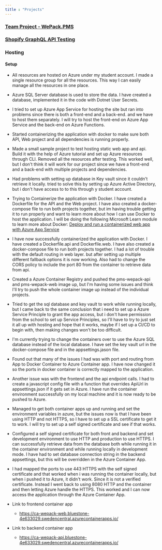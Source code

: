 ```yaml
---
title : "Projects"
---
```


### [Team Project - WePack.PMS](https://github.com/DMOoF23-S4-Team2/PMS-WePack)

### [Shopify GraphQL API Testing](ShopifyGraphQL.md)

### Hosting

#### Setup

- All resources are hosted on Azure under my student account. I made a single resource group for all the resources. This way I can easily manage all the resources in one place.

- Azure SQL Server database is used to store the data. I have created a database, implemented it in the code with Dotnet User Secrets.

- I tried to set up Azure App Service for hosting the site but ran into problems since there is both a front-end and a back-end. and we have to host them separately. I will try to host the front-end on Azure App Service and the back-end on Azure Functions.

- Started containerizing the application with docker to make sure both API, Web project and all dependencies is running properly.

- Made a small sample project to test hosting static web app and api. Build it with the help of Azure tutorial and set up Azure resources through CLI. Removed all the resources after testing. This worked well, but I don't think it will work for our project since we have a front-end and a back-end with multiple projects and dependencies.

- Had problems with setting up database in Key vault since it couldn't retrieve it locally. tried to solve this by setting up Azure Active Directory, but i don't have access to to this through y student account.

- Trying to Containerize the application with Docker. I have created a Dockerfile for the API and the Web project. I have also created a docker-compose file to run both projects together, but im having trouble getting it to run properly and want to learn more about how I can use Docker to host the application. I will be doing the following Microsoft Learn module to learn more about Docker: [Deploy and run a containerized web app with Azure App Service](https://learn.microsoft.com/en-us/training/modules/deploy-run-container-app-service/)

- I have now successfully containerized the application with Docker. I have created a Dockerfile.api and Dockerfile.web. I have also created a docker-compose file to run both projects together. I had a lot of trouble with the default routing in web layer. but after setting up multiple different fallback options it is now working. Also had to change the CORS policy to include the port 80 from the container to retrieve data from api.

- Created a Azure Container Registry and pushed the pms-wepack-api and pms-wepack-web image up, but I'm having some issues and think I'll try to push the whole container image up instead of the individual projects.

- Tried to get the sql database and key vault to work while running locally, but I came back to the same conclusion that i need to set up a Azure Service Principle to grant the app access, but i don't have permission from the school to set up Service Principles, so I'll have to try to just set it all up with hosting and hope that it works, maybe if I set up a CI/CD to begin with, then making changes won't be too difficult.

- I'm currently trying to change the containers over to use the Azure SQL database instead of the local database. I have set the key vault url in the docker-compose file and in the appsettings.jason file. 

- Found out that many of the issues I had was with port and routing from App to Docker Container to Azure Container app. I have now changed it so the ports in docker container is correctly mapped to the application.

- Another issue was with the frontend and the api endpoint calls. I had to create a javascript config file with a function that overrides ApiUrl in appsettings.json if it gets set in Azure. I have run the container environment successfully on my local machine and it is now ready to be pushed to Azure.

- Managed to get both container apps up and running and set the environment variables in azure, but the issues now is that I have been using HTTP and not HTTPS, so I have to set up a SSL certificate to get it to work. I will try to set up a self signed certificate and see if that works.

- Configured a self signed certificate for both front and backend and set development environment to use HTTP and production to use HTTPS. I can successfully retrieve data from the database both while running it in the container environment and while running locally in development mode. I have had to set database connection string in the backend appsettings, but this will be overridden in the Azure Container App.

- I had mapped the ports to use 443 HTTPS with the self signed certificate and that worked when i was running the container locally, but when i pushed it to Azure, it didn't work. Since it is not a verified certificate. Instead I went back to using 8080 HTTP and the container and then letting Azure handle the HTTPS. This worked and I can now access the application through the Azure Container App.

- Link to frontend container app
    - https://ca-wepack-web.bluestone-4e633029.swedencentral.azurecontainerapps.io/

- Link to backend container app
    - https://ca-wepack-api.bluestone-4e633029.swedencentral.azurecontainerapps.io/
